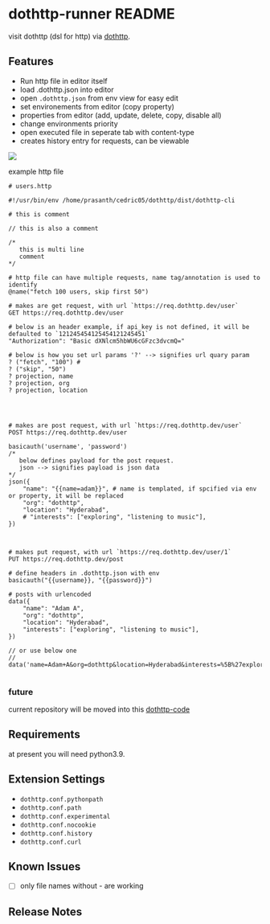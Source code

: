 # dothttp-runner README

visit dothttp (dsl for http) via [dothttp](https://github.com/cedric05/dothttp).

## Features

- Run http file in editor itself
- load .dothttp.json into editor
- open `.dothttp.json` from env view for easy edit
- set environements from editor (copy property)
- properties from editor (add, update, delete, copy, disable all)
- change environments priority
- open executed file in seperate tab with content-type
- creates history entry for requests, can be viewable

<img src="./demo.gif" >


example http file
```
# users.http

#!/usr/bin/env /home/prasanth/cedric05/dothttp/dist/dothttp-cli

# this is comment

// this is also a comment

/*
   this is multi line
   comment
*/

# http file can have multiple requests, name tag/annotation is used to identify
@name("fetch 100 users, skip first 50")

# makes are get request, with url `https://req.dothttp.dev/user`
GET https://req.dothttp.dev/user

# below is an header example, if api_key is not defined, it will be defaulted to `121245454125454121245451`
"Authorization": "Basic dXNlcm5hbWU6cGFzc3dvcmQ="

# below is how you set url params '?' --> signifies url quary param
? ("fetch", "100") #
? ("skip", "50")
? projection, name
? projection, org
? projection, location




# makes are post request, with url `https://req.dothttp.dev/user`
POST https://req.dothttp.dev/user

basicauth('username', 'password')
/*
   below defines payload for the post request.
   json --> signifies payload is json data
*/
json({
    "name": "{{name=adam}}", # name is templated, if spcified via env or property, it will be replaced
    "org": "dothttp",
    "location": "Hyderabad",
    # "interests": ["exploring", "listening to music"],
})



# makes put request, with url `https://req.dothttp.dev/user/1`
PUT https://req.dothttp.dev/post

# define headers in .dothttp.json with env
basicauth("{{username}}, "{{password}}")

# posts with urlencoded
data({
    "name": "Adam A",
    "org": "dothttp",
    "location": "Hyderabad",
    "interests": ["exploring", "listening to music"],
})

// or use below one
// data('name=Adam+A&org=dothttp&location=Hyderabad&interests=%5B%27exploring%27%2C+%27listening+to+music%27%5D')


```



### future
current repository will be moved into this [dothttp-code](https://github.com/cedric05/dothttp-code)
## Requirements

at present you will need python3.9. 

## Extension Settings

* `dothttp.conf.pythonpath` 
* `dothttp.conf.path` 
* `dothttp.conf.experimental` 
* `dothttp.conf.nocookie`
* `dothttp.conf.history`
* `dothttp.conf.curl`

## Known Issues
- [ ] only file names without - are working

## Release Notes
